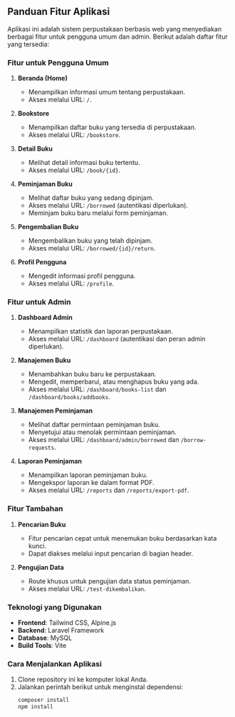 ## Panduan Fitur Aplikasi

Aplikasi ini adalah sistem perpustakaan berbasis web yang menyediakan berbagai fitur untuk pengguna umum dan admin. Berikut adalah daftar fitur yang tersedia:

### Fitur untuk Pengguna Umum
1. **Beranda (Home)**  
   - Menampilkan informasi umum tentang perpustakaan.
   - Akses melalui URL: `/`.

2. **Bookstore**  
   - Menampilkan daftar buku yang tersedia di perpustakaan.  
   - Akses melalui URL: `/bookstore`.

3. **Detail Buku**  
   - Melihat detail informasi buku tertentu.  
   - Akses melalui URL: `/book/{id}`.

4. **Peminjaman Buku**  
   - Melihat daftar buku yang sedang dipinjam.  
   - Akses melalui URL: `/borrowed` (autentikasi diperlukan).  
   - Meminjam buku baru melalui form peminjaman.

5. **Pengembalian Buku**  
   - Mengembalikan buku yang telah dipinjam.  
   - Akses melalui URL: `/borrowed/{id}/return`.

6. **Profil Pengguna**  
   - Mengedit informasi profil pengguna.  
   - Akses melalui URL: `/profile`.

### Fitur untuk Admin
1. **Dashboard Admin**  
   - Menampilkan statistik dan laporan perpustakaan.  
   - Akses melalui URL: `/dashboard` (autentikasi dan peran admin diperlukan).

2. **Manajemen Buku**  
   - Menambahkan buku baru ke perpustakaan.  
   - Mengedit, memperbarui, atau menghapus buku yang ada.  
   - Akses melalui URL: `/dashboard/books-list` dan `/dashboard/books/addbooks`.

3. **Manajemen Peminjaman**  
   - Melihat daftar permintaan peminjaman buku.  
   - Menyetujui atau menolak permintaan peminjaman.  
   - Akses melalui URL: `/dashboard/admin/borrowed` dan `/borrow-requests`.

4. **Laporan Peminjaman**  
   - Menampilkan laporan peminjaman buku.  
   - Mengekspor laporan ke dalam format PDF.  
   - Akses melalui URL: `/reports` dan `/reports/export-pdf`.

### Fitur Tambahan
1. **Pencarian Buku**  
   - Fitur pencarian cepat untuk menemukan buku berdasarkan kata kunci.  
   - Dapat diakses melalui input pencarian di bagian header.

2. **Pengujian Data**  
   - Route khusus untuk pengujian data status peminjaman.  
   - Akses melalui URL: `/test-dikembalikan`.

### Teknologi yang Digunakan
- **Frontend**: Tailwind CSS, Alpine.js
- **Backend**: Laravel Framework
- **Database**: MySQL
- **Build Tools**: Vite

### Cara Menjalankan Aplikasi
1. Clone repository ini ke komputer lokal Anda.
2. Jalankan perintah berikut untuk menginstal dependensi:
   ```sh
   composer install
   npm install